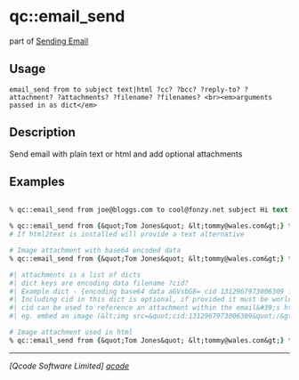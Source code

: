 qc::email_send
==============

part of [Sending Email](../qc/wiki/SendingEmail)

Usage
-----
`email_send from to subject text|html ?cc? ?bcc? ?reply-to? ?attachment? ?attachments? ?filename? ?filenames?
	<br><em>arguments passed in as dict</em>`

Description
-----------
Send email with plain text or html and add optional attachments

Examples
--------
```tcl

% qc::email_send from joe@bloggs.com to cool@fonzy.net subject Hi text &quot;What&#39;s up&quot;

% qc::email_send from {&quot;Tom Jones&quot; &lt;tommy@wales.com&gt;} to &quot;\&quot;The Fonz\&quot; &lt;cool@fonzy.net&gt;&quot;  cc &quot;\&quot;The King\&quot; &lt;elvis@graceland.org&gt;&quot; subject &quot;Woah Woah&quot; html &quot;What&#39;s &lt;i&gt;new&lt;/i&gt; pussy cat&quot; 
# If html2text is installed will provide a text alternative

# Image attachment with base64 encoded data
% qc::email_send from {&quot;Tom Jones&quot; &lt;tommy@wales.com&gt;} to {&quot;The King&quot; &lt;elvis@graceland.org&gt;}  subject Hi text &quot;The misses&quot;  attachment [list encoding base64 data &quot;AsgHy...Jk==&quot; filename Priscilla.png]

#| attachments is a list of dicts
#| dict keys are encoding data filename ?cid?
#| Example dict - {encoding base64 data aGVsbG8= cid 1312967973006309 filename attach1.pdf}
#| Including cid in this dict is optional, if provided it must be world-unique
#| cid can be used to reference an attachment within the email&#39;s html.
#| eg. embed an image (&lt;img src=&quot;cid:1312967973006309&quot;/&gt;).

# Image attachment used in html
% qc::email_send from {&quot;Tom Jones&quot; &lt;tommy@wales.com&gt;} to {&quot;The King&quot; &lt;elvis@graceland.org&gt;} subject Hi  html {&lt;h2&gt;Priscilla&lt;/h2&gt;&lt;img src=&quot;cid:1312967973006309&quot;/&gt;}  attachment [list encoding base64 data &quot;AsgHy...Jk==&quot; filename Priscilla.png cid 1312967973006309]

```

----------------------------------
*[Qcode Software Limited] [qcode]*

[qcode]: http://www.qcode.co.uk "Qcode Software"